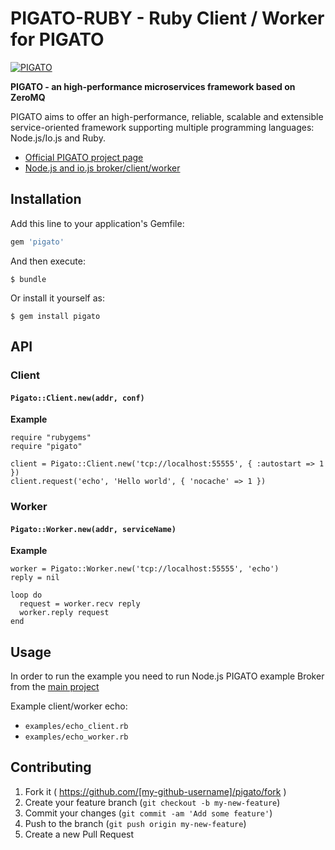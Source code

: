 # PIGATO-RUBY - Ruby Client / Worker for PIGATO

[![PIGATO](http://ardoino.com/pub/pigato-ruby-200.png)](https://github.com/prdn/pigato-ruby)

**PIGATO - an high-performance microservices framework based on ZeroMQ**

PIGATO aims to offer an high-performance, reliable, scalable and extensible service-oriented framework supporting multiple programming languages: Node.js/Io.js and Ruby.

* [Official PIGATO project page](http://prdn.github.io/pigato/) 
* [Node.js and io.js broker/client/worker](https://github.com/prdn/pigato)

## Installation

Add this line to your application's Gemfile:

```ruby
gem 'pigato'
```

And then execute:

    $ bundle

Or install it yourself as:

    $ gem install pigato

## API

### Client
#### `Pigato::Client.new(addr, conf)`

**Example**

```
require "rubygems"
require "pigato"

client = Pigato::Client.new('tcp://localhost:55555', { :autostart => 1 })
client.request('echo', 'Hello world', { 'nocache' => 1 })
```

### Worker
#### `Pigato::Worker.new(addr, serviceName)`

**Example**

```
worker = Pigato::Worker.new('tcp://localhost:55555', 'echo')
reply = nil

loop do
  request = worker.recv reply
  worker.reply request
end
```

## Usage

In order to run the example you need to run Node.js PIGATO example Broker from the [main project](https://github.com/prdn/pigato/tree/master/examples)

Example client/worker echo:

* `examples/echo_client.rb`
* `examples/echo_worker.rb`

## Contributing

1. Fork it ( https://github.com/[my-github-username]/pigato/fork )
2. Create your feature branch (`git checkout -b my-new-feature`)
3. Commit your changes (`git commit -am 'Add some feature'`)
4. Push to the branch (`git push origin my-new-feature`)
5. Create a new Pull Request
